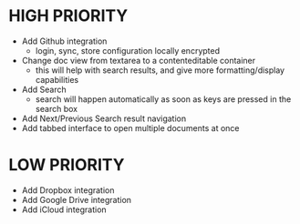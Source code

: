 
# HIGH PRIORITY
* Add Github integration
    * login, sync, store configuration locally encrypted
* Change doc view from textarea to a contenteditable container
    * this will help with search results, and give more formatting/display capabilities
* Add Search
    * search will happen automatically as soon as keys are pressed in the search box
* Add Next/Previous Search result navigation
* Add tabbed interface to open multiple documents at once

# LOW PRIORITY
* Add Dropbox integration
* Add Google Drive integration
* Add iCloud integration

